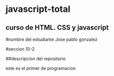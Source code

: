 # javascript-total
## curso de HTML. CSS y javascript

#nombre del estudiante
Jose pablo gonzalez

#seccion 10-2 

##descripcion del repositorio

este es el primer de programacion
